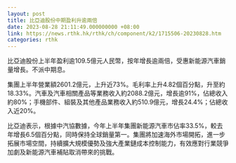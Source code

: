 ```yaml
---
layout: post
title: 比亞迪股份中期盈利升逾兩倍
date: 2023-08-28 21:11:49.000000000 +08:00
link: https://news.rthk.hk/rthk/ch/component/k2/1715506-20230828.htm
categories: rthk
---
```


比亞迪股份上半年盈利逾109.5億元人民幣，按年增長逾兩倍，受惠新能源汽車銷量增長。不派中期息。

集團上半年營業額2601.2億元，上升近73%。毛利率上升4.82個百分點，升至約18.33%。汽車及汽車相關產品等業務收入約2088.2億元，增長逾91%，佔總收入約80%；手機部件、組裝及其他產品業務收入約510.9億元，增長24.4%；佔總收入近20%。

比亞迪表示，根據中汽協數據，今年上半年集團新能源汽車市佔率33.5%，較去年增長6.5個百分點，同時保持全球銷量第一。集團將加速海外市場開拓，進一步拓展市場空間，持續擴大規模優勢及強大產業鏈成本控制能力，有效應對行業競爭加劇及新能源汽車補貼取消帶來的挑戰。
